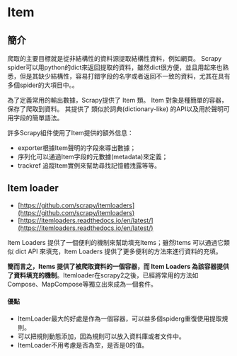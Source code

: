 # Item

## 簡介

爬取的主要目標就是從非結構性的資料源提取結構性資料，例如網頁。 Scrapy spider可以用python的dict來返回提取的資料，雖然dict很方便，並且用起來也熟悉，但是其缺少結構性，容易打錯字段的名字或者返回不一致的資料，尤其在具有多個spider的大項目中。。

為了定義常用的輸出數據，Scrapy提供了 Item 類。 Item 對象是種簡單的容器，保存了爬取到資料。 其提供了 類似於詞典(dictionary-like) 的API以及用於聲明可用字段的簡單語法。

許多Scrapy組件使用了Item提供的額外信息：

* exporter根據Item聲明的字段來導出數據；
* 序列化可以通過Item字段的元數據(metadata)來定義；
* trackref 追蹤Item實例來幫助尋找記憶體洩露等等。

## Item loader

* [https://github.com/scrapy/itemloaders](https://github.com/scrapy/itemloaders)
* [https://itemloaders.readthedocs.io/en/latest/](https://itemloaders.readthedocs.io/en/latest/)

Item Loaders 提供了一個便利的機制來幫助填充Items；雖然Items 可以通過它類似 dict API 來填充，Item Loaders 提供了更多便利的方法來進行資料的充填。

**簡而言之，Items 提供了被爬取資料的一個容器，而 Item Loaders 為該容器提供了資料填充的機制**。Itemloader在scrapy2之後，已經將常用的方法如Compose、MapCompose等獨立出來成為一個套件。

#### 優點&#xD;

* ItemLoader最大的好處是作為一個容器，可以益多個spiderg重復使用提取規則。
* 可以把規則動態添加，因為規則可以放入資料庫或者文件中。
* ItemLoader不用考慮是否為空，是否是0的值。








